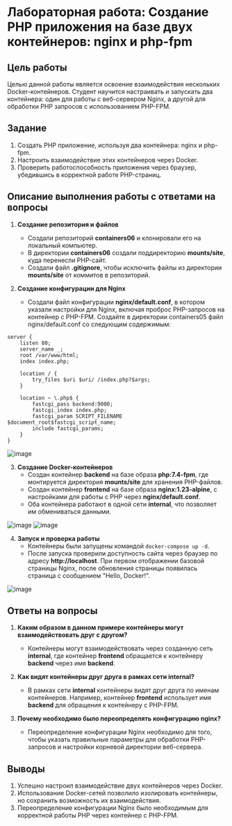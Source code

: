 # Лабораторная работа: Создание PHP приложения на базе двух контейнеров: nginx и php-fpm

## Цель работы
Целью данной работы является освоение взаимодействия нескольких Docker-контейнеров. Студент научится настраивать и запускать два контейнера: один для работы с веб-сервером Nginx, а другой для обработки PHP запросов с использованием PHP-FPM.

## Задание
1. Создать PHP приложение, используя два контейнера: nginx и php-fpm.
2. Настроить взаимодействие этих контейнеров через Docker.
3. Проверить работоспособность приложения через браузер, убедившись в корректной работе PHP-страниц.

## Описание выполнения работы с ответами на вопросы

1. **Создание репозитория и файлов**
   - Создали репозиторий **containers06** и клонировали его на локальный компьютер.
   - В директории **containers06** создали поддиректорию **mounts/site**, куда перенесли PHP-сайт.
   - Создали файл **.gitignore**, чтобы исключить файлы из директории **mounts/site** от коммитов в репозиторий.
   
2. **Создание конфигурации для Nginx**
   - Создали файл конфигурации **nginx/default.conf**, в котором указали настройки для Nginx, включая проброс PHP-запросов на контейнер с PHP-FPM.
   Создайте в директории containers05 файл nginx/default.conf со следующим содержимым:
```nginx
server {
    listen 80;
    server_name _;
    root /var/www/html;
    index index.php;
    
    location / {
        try_files $uri $uri/ /index.php?$args;
    }

    location ~ \.php$ {
        fastcgi_pass backend:9000;
        fastcgi_index index.php;
        fastcgi_param SCRIPT_FILENAME $document_root$fastcgi_script_name;
        include fastcgi_params;
    }
}
```
![image](https://github.com/user-attachments/assets/60bdfb07-2ecf-4ddc-a23c-64b4c4ae2b69)


3. **Создание Docker-контейнеров**
   - Создан контейнер **backend** на базе образа **php:7.4-fpm**, где монтируется директория **mounts/site** для хранения PHP-файлов.
   - Создан контейнер **frontend** на базе образа **nginx:1.23-alpine**, с настройками для работы с PHP через **nginx/default.conf**.
   - Оба контейнера работают в одной сети **internal**, что позволяет им обмениваться данными.

![image](https://github.com/user-attachments/assets/632ab523-226b-4809-81e3-3ffada5769b0)
![image](https://github.com/user-attachments/assets/cfa1c072-17e3-4f54-be28-a28f5df5d558)


4. **Запуск и проверка работы**
   - Контейнеры были запущены командой `docker-compose up -d`.
   - После запуска проверили доступность сайта через браузер по адресу **http://localhost**. При первом отображении базовой страницы Nginx, после обновления страницы появилась страница с сообщением "Hello, Docker!".
   
![image](https://github.com/user-attachments/assets/30532d0c-3a21-4a94-9521-0eb30495026c)

## Ответы на вопросы

1. **Каким образом в данном примере контейнеры могут взаимодействовать друг с другом?**
   - Контейнеры могут взаимодействовать через созданную сеть **internal**, где контейнер **frontend** обращается к контейнеру **backend** через имя **backend**.

2. **Как видят контейнеры друг друга в рамках сети internal?**
   - В рамках сети **internal** контейнеры видят друг друга по именам контейнеров. Например, контейнер **frontend** использует имя **backend** для обращения к контейнеру с PHP-FPM.

3. **Почему необходимо было переопределять конфигурацию nginx?**
   - Переопределение конфигурации Nginx необходимо для того, чтобы указать правильные параметры для обработки PHP-запросов и настройки корневой директории веб-сервера.

## Выводы
1. Успешно настроил взаимодействие двух контейнеров через Docker.
2. Использование Docker-сетей позволило изолировать контейнеры, но сохранить возможность их взаимодействия.
3. Переопределение конфигурации Nginx было необходимым для корректной работы PHP через контейнер с PHP-FPM.


